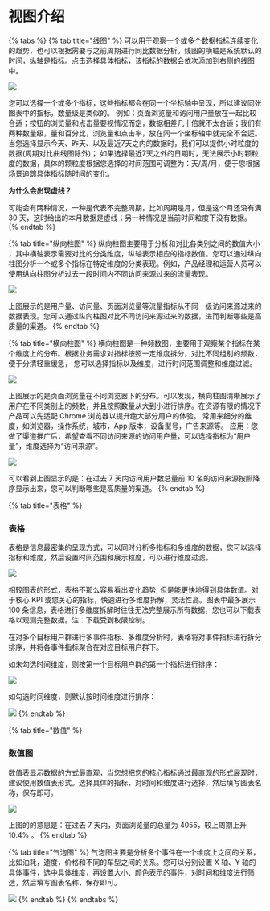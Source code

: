 # 视图介绍

{% tabs %}
{% tab title="线图" %}
可以用于观察一个或多个数据指标连续变化的趋势，也可以根据需要与之前周期进行同比数据分析。线图的横轴是系统默认的时间，纵轴是指标。点击选择具体指标，该指标的数据会依次添加到右侧的线图中。

![](https://docs.growingio.com/.gitbook/assets/-LGNxeGABUADKiTWTaEM-LLOlf19XxXNqhWMjuLC-LLOjAUrpFaZj2wb8eyvE7BABFE59BBE.png)

您可以选择一个或多个指标，这些指标都会在同一个坐标轴中呈现，所以建议同张图表中的指标，数量级是类似的。 例如：页面浏览量和访问用户量放在一起比较合适；按钮的浏览量和点击量要视情况而定，数据相差几十倍就不太合适；我们有两种数量级，量和百分比，浏览量和点击率，放在同一个坐标轴中就完全不合适。 当您选择显示今天、昨天、以及最近7天之内的数据时，我们可以提供小时粒度的数据\(周期对比曲线图除外\)； 如果选择最近7天之外的日期时，无法展示小时颗粒度的数据，具体的颗粒度根据您选择的时间范围可调整为：天/周/月，便于您根据场景追踪具体指标随时间的变化。

**为什么会出现虚线？**

可能会有两种情况，一种是代表不完整周期，比如周期是月，但是这个月还没有满 30 天，这时给出的本月数据是虚线；另一种情况是当前时间粒度下没有数据。
{% endtab %}

{% tab title="纵向柱图" %}
纵向柱图主要用于分析和对比各类别之间的数值大小 ，其中横轴表示需要对比的分类维度，纵轴表示相应的指标数值。您可以通过纵向柱图分析一个或多个指标在特定维度的分类表现。例如，产品经理和运营人员可以使用纵向柱图分析过去一段时间内不同访问来源过来的流量表现。

![](https://docs.growingio.com/.gitbook/assets/-LGNxeGABUADKiTWTaEM-LLTA9B89L-GdGwzIBJC-LLTAoiHQiFiahnp6vsoimage.png)

上图展示的是用户量、访问量、页面浏览量等流量指标从不同一级访问来源过来的数据表现。您可以通过纵向柱图对比不同访问来源过来的数据，进而判断哪些是高质量的渠道。
{% endtab %}

{% tab title="横向柱图" %}
横向柱图是一种频数图，主要用于观察某个指标在某个维度上的分布。根据业务需求对指标按照一定维度拆分，对比不同组别的频数，便于分清轻重缓急， 您可以选择指标以及维度，进行时间范围调整和维度过滤。

![](https://docs.growingio.com/.gitbook/assets/-LGNxeGABUADKiTWTaEM-LLOlf19XxXNqhWMjuLC-LLOkOxiNELTmeKyYWP1E6A8AAE59091E69FB1E59BBE.png)

上图展示的是页面浏览量在不同浏览器下的分布。可以发现，横向柱图清晰展示了用户在不同类别上的频数，并且按照数量从大到小进行排序。在资源有限的情况下产品可以先适配 Chrome 浏览器以提升绝大部分用户的体验。 常用来细分的维度，如浏览器，操作系统，城市，App 版本，设备型号，广告来源等。 应用：您做了渠道推广后，希望查看不同访问来源的访问用户量，可以选择指标为“用户量”，维度选择为“访问来源”。

![](https://docs.growingio.com/.gitbook/assets/-LGNxeGABUADKiTWTaEM-LLOlf19XxXNqhWMjuLC-LLOkv2Pn-PeoxlXJq6_image.png)

可以看到上图显示的是：在过去 7 天内访问用户数总量前 10 名的访问来源按照降序显示出来，您可以判断哪些是高质量的渠道。
{% endtab %}

{% tab title="表格" %}
### **表格** <a id="43-biao-ge"></a>

表格是信息最密集的呈现方式，可以同时分析多指标和多维度的数据，您可以选择指标和维度，然后设置时间范围和展示粒度，可以进行维度过滤。

![](https://docs.growingio.com/.gitbook/assets/-LGNxeGABUADKiTWTaEM-LLOlf19XxXNqhWMjuLC-LLOlQBOtfFWzGKB1gUcimage.png)

相较图表的形式，表格不那么容易看出变化趋势, 但是能更快地得到具体数值。对于核心 KPI 或您关心的指标，快速进行多维度拆解，灵活性高。图表中最多展示 100 条信息，表格进行多维度拆解时往往无法完整展示所有数据，您也可以下载表格以观测完整数据。注：下载受到权限控制。

在对多个目标用户群进行多事件指标、多维度分析时，表格将对事件指标进行拆分排序，并将各事件指标聚合在对应目标用户群下。

如未勾选时间维度，则按第一个目标用户群的第一个指标进行排序：

![](https://docs.growingio.com/.gitbook/assets/-LGNxeGABUADKiTWTaEM-LLm2afb4ZhF5KN2xeGo-LLm4BEfj37YEBvtEd-OE6B2A1E697B6E997B4.png)

如勾选时间维度，则默认按时间维度进行排序：

![](https://docs.growingio.com/.gitbook/assets/-LGNxeGABUADKiTWTaEM-LLm2afb4ZhF5KN2xeGo-LLm4VZFEDqUQFmKWD6BE697B6E997B4.png)
{% endtab %}

{% tab title="数值" %}
### **数值图** <a id="45-shu-zhi-tu"></a>

数值表显示数据的方式最直观，当您想把您的核心指标通过最直观的形式展现时，建议使用数值表形式。选择具体的指标，对时间和维度进行选择，然后填写图表名称，保存即可。

![](https://docs.growingio.com/.gitbook/assets/-LGNxeGABUADKiTWTaEM-LLOlf19XxXNqhWMjuLC-LLOfE_DtTUbBn7dQ0N7E695B0E580BCE59BBE.png)

上图的的意思是：在过去 7 天内，页面浏览量的总量为 4055，较上周期上升 10.4% 。
{% endtab %}

{% tab title="气泡图" %}
气泡图主要是分析多个事件在一个维度上之间的关系，比如油耗，速度，价格和不同的车型之间的关系。您可以分别设置 X 轴、Y 轴的具体事件，选中具体维度，再设置大小、颜色表示的事件，对时间和维度进行筛选，然后填写图表名称，保存即可。

![](https://docs.growingio.com/.gitbook/assets/-LGNxeGABUADKiTWTaEM-LLOlf19XxXNqhWMjuLC-LLOi8X370beS-4gkyfhE6B094E6B3A1E59BBE.png)
{% endtab %}
{% endtabs %}

